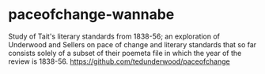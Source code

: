 # paceofchange-wannabe
Study of Tait's literary standards from 1838-56; an exploration of Underwood and Sellers on pace of change and literary standards that so far consists solely of a subset of their poemeta file in which the year of the review is 1838-56. 
https://github.com/tedunderwood/paceofchange
